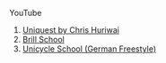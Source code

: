 YouTube
1. [Uniquest by Chris Huriwai](https://www.youtube.com/playlist?list=PL-cykddDwi53A0l5YuAIzl0sLa4y5eED_)
2. [Brill School](https://youtube.com/playlist?list=PLdKARu4d6vwXYhdoLgOQNKOfvj8NVhnMa&feature=shared)
3. [Unicycle School (German Freestyle)](https://www.youtube.com/@UnicycleSchool)
